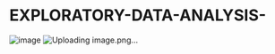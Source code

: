 # EXPLORATORY-DATA-ANALYSIS-
![image](https://github.com/shwet369/EXPLORATORY-DATA-ANALYSIS-/assets/136867631/0958b090-30bf-4ce2-8d02-eec7d1f1f89c)
![Uploading image.png…]()

